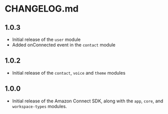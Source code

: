 # CHANGELOG.md

## 1.0.3
  - Initial release of the `user` module
  - Added onConnected event in the `contact` module

## 1.0.2
  - Initial release of the `contact`, `voice` and `theme` modules

## 1.0.0
  - Initial release of the Amazon Connect SDK, along with the `app`, `core`, and `workspace-types` modules.